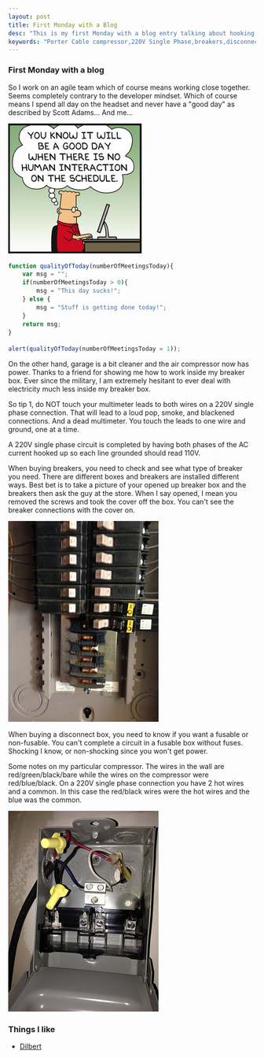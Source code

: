 ```yaml
---
layout: post
title: First Monday with a Blog
desc: "This is my first Monday with a blog entry talking about hooking up a used Porter Cable compressor to a 220V single phase power connection."
keywords: "Porter Cable compressor,220V Single Phase,breakers,disconnect box"
---
```

### First Monday with a blog

So I work on an agile team which of course means working close together.  Seems completely contrary to the developer mindset.  Which of course means I spend all day on the headset and never have a "good day" as described by Scott Adams...  And me...

![alt text](../images/GoodDay.png "A good day")

```javascript
function qualityOfToday(numberOfMeetingsToday){
	var msg = "";
	if(numberOfMeetingsToday > 0){
		msg = "This day sucks!";
	} else {
		msg = "Stuff is getting done today!";
	}
	return msg;
}

alert(qualityOfToday(numberOfMeetingsToday = 1));
```

On the other hand, garage is a bit cleaner and the air compressor now has power.  Thanks to a friend for showing me how to work inside my breaker box.  Ever since the military, I am extremely hesitant to ever deal with electricity much less inside my breaker box.

So tip 1, do NOT touch your multimeter leads to both wires on a 220V single phase connection.  That will lead to a loud pop, smoke, and blackened connections.  And a dead multimeter.  You touch the leads to one wire and ground, one at a time.

A 220V single phase circuit is completed by having both phases of the AC current hooked up so each line grounded should read 110V.

When buying breakers, you need to check and see what type of breaker you need.  There are different boxes and breakers are installed different ways.  Best bet is to take a picture of your opened up breaker box and the breakers then ask the guy at the store.  When I say opened, I mean you removed the screws and took the cover off the box.  You can't see the breaker connections with the cover on.

![alt text](../images/OpenBreakerBox.png "An opened up breaker box")

When buying a disconnect box, you need to know if you want a fusable or non-fusable.  You can't complete a circuit in a fusable box without fuses.  Shocking I know, or non-shocking since you won't get power.

Some notes on my particular compressor.  The wires in the wall are red/green/black/bare while the wires on the compressor were red/blue/black.  On a 220V single phase connection you have 2 hot wires and a common.  In this case the red/black wires were the hot wires and the blue was the common.

![alt text](../images/WireConnections.png "Compressor power hookup")

### Things I like

+ [Dilbert](http://dilbert.com/ "Dilbert.com")